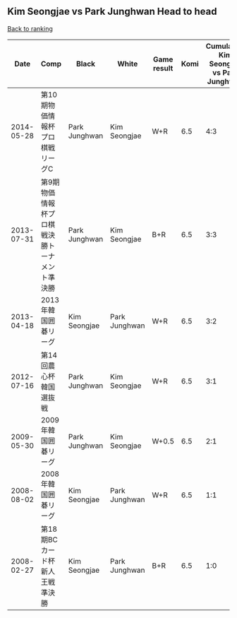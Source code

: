 ## Kim Seongjae vs Park Junghwan Head to head

[Back to ranking](../../index.md)




| **Date** | **Comp** | **Black** | **White** | **Game result** | **Komi** | **Cumulative Kim Seongjae vs Park Junghwan** | **Kim Seongjae streak** | **Park Junghwan streak** | 
| --- | --- | --- | --- | --- | --- | --- | --- | --- |
| 2014-05-28 | 第10期物価情報杯プロ棋戦リーグC | Park Junghwan | Kim Seongjae | W+R | 6.5 | 4:3 | 1 | 0 | 
| 2013-07-31 | 第9期物価情報杯プロ棋戦決勝トーナメント準決勝 | Park Junghwan | Kim Seongjae | B+R | 6.5 | 3:3 | 0 | 2 | 
| 2013-04-18 | 2013年韓国囲碁リーグ | Kim Seongjae | Park Junghwan | W+R | 6.5 | 3:2 | 0 | 1 | 
| 2012-07-16 | 第14回農心杯韓国選抜戦 | Park Junghwan | Kim Seongjae | W+R | 6.5 | 3:1 | 2 | 0 | 
| 2009-05-30 | 2009年韓国囲碁リーグ | Park Junghwan | Kim Seongjae | W+0.5 | 6.5 | 2:1 | 1 | 0 | 
| 2008-08-02 | 2008年韓国囲碁リーグ | Kim Seongjae | Park Junghwan | W+R | 6.5 | 1:1 | 0 | 1 | 
| 2008-02-27 | 第18期BCカード杯新人王戦準決勝 | Kim Seongjae | Park Junghwan | B+R | 6.5 | 1:0 | 1 | 0 |




